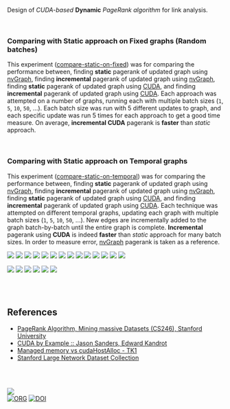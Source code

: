 Design of *CUDA-based* **Dynamic** *PageRank algorithm* for link analysis.

<br>


### Comparing with Static approach on Fixed graphs (Random batches)

This experiment ([compare-static-on-fixed]) was for comparing the performance
between, finding **static** pagerank of updated graph using
[nvGraph][pr-nvgraph], finding **incremental** pagerank of updated graph using
[nvGraph][pr-nvgraph], finding **static** pagerank of updated graph using
[CUDA], and finding **incremental** pagerank of updated graph using [CUDA]. Each
approach was attempted on a number of graphs, running each with multiple batch
sizes (`1`, `5`, `10`, `50`, ...). Each batch size was run with 5 different
updates to graph, and each specific update was run 5 times for each approach to
get a good time measure. On average, **incremental CUDA** pagerank is **faster**
than *static* approach.

[compare-static-on-fixed]: https://github.com/puzzlef/pagerank-cuda-dynamic/tree/compare-static-on-fixed

<br>


### Comparing with Static approach on Temporal graphs

This experiment ([compare-static-on-temporal]) was for comparing the performance
between, finding **static** pagerank of updated graph using
[nvGraph][pr-nvgraph], finding **incremental** pagerank of updated graph using
[nvGraph][pr-nvgraph], finding **static** pagerank of updated graph using
[CUDA], and finding **incremental** pagerank of updated graph using [CUDA]. Each
technique was attempted on different temporal graphs, updating each graph with
multiple batch sizes (`1`, `5`, `10`, `50`, ...). New edges are incrementally
added to the graph batch-by-batch until the entire graph is complete.
**Incremental** pagerank using **CUDA** is indeed **faster** than *static*
approach for many batch sizes. In order to measure error, [nvGraph] pagerank is
taken as a reference.

[![](https://i.imgur.com/rWozeTl.gif)][sheetp]
[![](https://i.imgur.com/G8p8oUV.gif)][sheetp]
[![](https://i.imgur.com/7lsmZmQ.gif)][sheetp]
[![](https://i.imgur.com/BdCuBvu.gif)][sheetp]
[![](https://i.imgur.com/CfuX4PQ.gif)][sheetp]
[![](https://i.imgur.com/2E0RgRL.gif)][sheetp]
[![](https://i.imgur.com/qPV9Uma.gif)][sheetp]
[![](https://i.imgur.com/aH9zxZd.gif)][sheetp]
[![](https://i.imgur.com/mldojLF.gif)][sheetp]
[![](https://i.imgur.com/ysjEXtr.gif)][sheetp]
[![](https://i.imgur.com/Ra94KyW.gif)][sheetp]
[![](https://i.imgur.com/La6xhcz.gif)][sheetp]
[![](https://i.imgur.com/ckynVDc.gif)][sheetp]
[![](https://i.imgur.com/FJ4SaaB.gif)][sheetp]

[![](https://i.imgur.com/wpyR9RZ.png)][sheetp]
[![](https://i.imgur.com/DPX5Bux.png)][sheetp]
[![](https://i.imgur.com/nFlvaCB.png)][sheetp]
[![](https://i.imgur.com/EsbvLtJ.png)][sheetp]
[![](https://i.imgur.com/ZEiXFMx.png)][sheetp]
[![](https://i.imgur.com/bJJFpd6.png)][sheetp]

[compare-static-on-temporal]: https://github.com/puzzlef/pagerank-cuda-dynamic/tree/compare-static-on-temporal

<br>
<br>


## References

- [PageRank Algorithm, Mining massive Datasets (CS246), Stanford University](http://snap.stanford.edu/class/cs246-videos-2019/lec9_190205-cs246-720.mp4)
- [CUDA by Example :: Jason Sanders, Edward Kandrot](http://www.mat.unimi.it/users/sansotte/cuda/CUDA_by_Example.pdf)
- [Managed memory vs cudaHostAlloc - TK1](https://forums.developer.nvidia.com/t/managed-memory-vs-cudahostalloc-tk1/34281)
- [Stanford Large Network Dataset Collection]

<br>
<br>


[![](https://i.imgur.com/98aAG4g.jpg)](https://www.youtube.com/watch?v=_iSPqH3tHLI)<br>
[![ORG](https://img.shields.io/badge/org-puzzlef-green?logo=Org)](https://puzzlef.github.io)
[![DOI](https://zenodo.org/badge/368720311.svg)](https://zenodo.org/badge/latestdoi/368720311)


[Prof. Dip Sankar Banerjee]: https://sites.google.com/site/dipsankarban/
[Prof. Kishore Kothapalli]: https://cstar.iiit.ac.in/~kkishore/
[Stanford Large Network Dataset Collection]: http://snap.stanford.edu/data/index.html
[nvGraph]: https://github.com/rapidsai/nvgraph
[pr-nvgraph]: https://github.com/puzzlef/pagerank-nvgraph
[CUDA]: https://github.com/puzzlef/pagerank-cuda
[charts]: https://photos.app.goo.gl/AFpUhz3EzohBmxQT7
[sheets]: https://docs.google.com/spreadsheets/d/1XnVgAdSDIVInJn9XeIxUdXRkmsPgwsjH_4rAjCUYwkc/edit?usp=sharing
[sheetp]: https://docs.google.com/spreadsheets/d/e/2PACX-1vT27-_m62PzGz27urZkXyqu-YrI050uY98J7eoxGDPoJw5Z73Kxhwa06TXwef6onhcHwkC9FrZdoMQD/pubhtml
